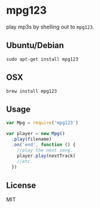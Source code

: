# mpg123

play mp3s by shelling out to `mpg123`.


## Ubuntu/Debian
```
sudo apt-get install mpg123
```

## OSX
```
brew install mpg123
```

## Usage

``` js
var Mpg = require('mpg123')

var player = new Mpg()
  .play(filename)
  .on('end', function () {
    //play the next song.
    player.play(nextTrack)
    //etc.
  })

```

## License

MIT

